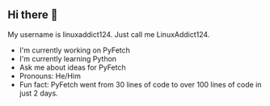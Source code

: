## Hi there 👋
My username is linuxaddict124. Just call me LinuxAddict124.
- I'm currently working on PyFetch
- I'm currently learning Python
- Ask me about ideas for PyFetch
- Pronouns: He/Him
- Fun fact: PyFetch went from 30 lines of code to over 100 lines of code in just 2 days.

<!--
**andresr124/andresr124** is a ✨ _special_ ✨ repository because its `README.md` (this file) appears on your GitHub profile.

Here are some ideas to get you started:

- 🔭 I’m currently working on ...
- 🌱 I’m currently learning ...
- 👯 I’m looking to collaborate on ...
- 🤔 I’m looking for help with ...
- 💬 Ask me about ...
- 📫 How to reach me: ...
- 😄 Pronouns: ...
- ⚡ Fun fact: ...
-->

